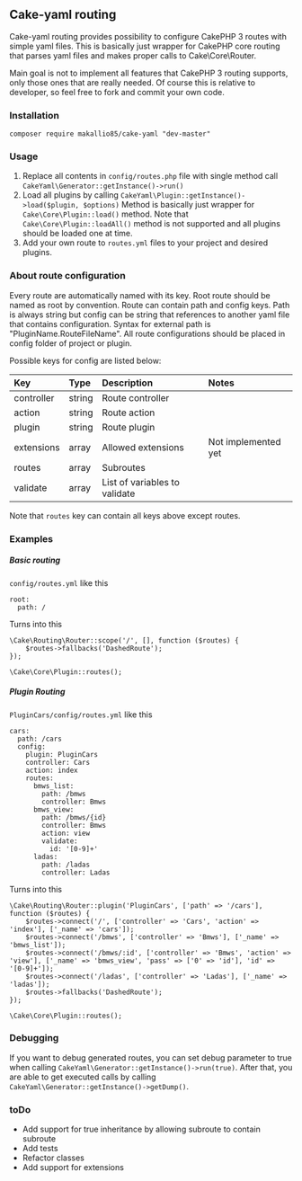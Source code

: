 Cake-yaml routing
-------------------------

Cake-yaml routing provides possibility to configure CakePHP 3 routes with simple yaml files. This is basically just wrapper for CakePHP core routing that parses yaml files and makes proper calls to Cake\Core\Router.

Main goal is not to implement all features that CakePHP 3 routing supports, only those ones that are really needed. Of course this is relative to developer, so feel free to fork and commit your own code.

### Installation ###

```composer require makallio85/cake-yaml "dev-master"```

### Usage ###

1. Replace all contents in ```config/routes.php``` file with single method call ```CakeYaml\Generator::getInstance()->run()```
2. Load all plugins by calling ```CakeYaml\Plugin::getInstance()->load($plugin, $options)```  Method is basically just wrapper for ```Cake\Core\Plugin::load()``` method. Note that ```Cake\Core\Plugin::loadAll()``` method is not supported and all plugins should be loaded one at time.
3. Add your own route to ```routes.yml``` files to your project and desired plugins.

### About route configuration ###

Every route are automatically named with its key. Root route should be named as root by convention.
Route can contain path and config keys. Path is always string but config can be string that references to another yaml file that contains configuration. Syntax for external path is "PluginName.RouteFileName". All route configurations should be placed in config folder of project or plugin.

Possible keys for config are listed below:

| Key        | Type   | Description                   | Notes               |
|:-----------|:-------|:------------------------------|:--------------------|
| controller | string | Route controller              |                     |
| action     | string | Route action                  |                     |
| plugin     | string | Route plugin                  |                     |
| extensions | array  | Allowed extensions            | Not implemented yet |
| routes     | array  | Subroutes                     |                     |
| validate   | array  | List of variables to validate |

Note that ```routes``` key can contain all keys above except routes.

### Examples ###

##### Basic routing #####
```config/routes.yml``` like this
```
root:
  path: /
```

Turns into this

```
\Cake\Routing\Router::scope('/', [], function ($routes) {
	$routes->fallbacks('DashedRoute');
});

\Cake\Core\Plugin::routes();
```

##### Plugin Routing #####

```PluginCars/config/routes.yml``` like this

```
cars:
  path: /cars
  config:
    plugin: PluginCars
    controller: Cars
    action: index
    routes:
      bmws_list:
        path: /bmws
        controller: Bmws
      bmws_view:
        path: /bmws/{id}
        controller: Bmws
        action: view
        validate:
          id: '[0-9]+'
      ladas:
        path: /ladas
        controller: Ladas
```

Turns into this

```
\Cake\Routing\Router::plugin('PluginCars', ['path' => '/cars'], function ($routes) {
	$routes->connect('/', ['controller' => 'Cars', 'action' => 'index'], ['_name' => 'cars']);
	$routes->connect('/bmws', ['controller' => 'Bmws'], ['_name' => 'bmws_list']);
	$routes->connect('/bmws/:id', ['controller' => 'Bmws', 'action' => 'view'], ['_name' => 'bmws_view', 'pass' => ['0' => 'id'], 'id' => '[0-9]+']);
	$routes->connect('/ladas', ['controller' => 'Ladas'], ['_name' => 'ladas']);
	$routes->fallbacks('DashedRoute');
});

\Cake\Core\Plugin::routes();
```

### Debugging ###

If you want to debug generated routes, you can set debug parameter to true when calling ```CakeYaml\Generator::getInstance()->run(true)```.
After that, you are able to get executed calls by calling ```CakeYaml\Generator::getInstance()->getDump()```.

### toDo ###

- Add support for true inheritance by allowing subroute to contain subroute
- Add tests
- Refactor classes
- Add support for extensions